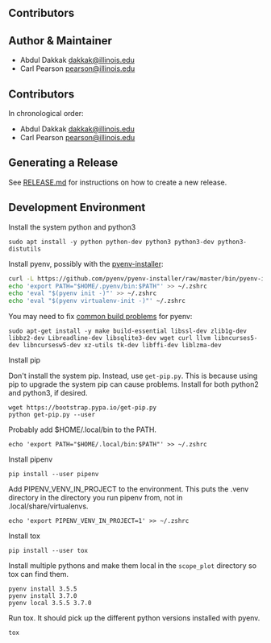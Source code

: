 Contributors
------------

## Author & Maintainer

* Abdul Dakkak <dakkak@illinois.edu>
* Carl Pearson <pearson@illinois.edu>

## Contributors

In chronological order:

* Abdul Dakkak <dakkak@illinois.edu>
* Carl Pearson <pearson@illinois.edu>

## Generating a Release

See [RELEASE.md](RELEASE.md) for instructions on how to create a new release.

## Development Environment

Install the system python and python3

```
sudo apt install -y python python-dev python3 python3-dev python3-distutils
```

Install pyenv, possibly with the [pyenv-installer](https://github.com/pyenv/pyenv-installer):

```bash
curl -L https://github.com/pyenv/pyenv-installer/raw/master/bin/pyenv-installer | bash
echo 'export PATH="$HOME/.pyenv/bin:$PATH"' >> ~/.zshrc
echo 'eval "$(pyenv init -)"' >> ~/.zshrc
echo 'eval "$(pyenv virtualenv-init -)"' ~/.zshrc
```

You may need to fix [common build problems](https://github.com/pyenv/pyenv/wiki/common-build-problems) for pyenv:

    sudo apt-get install -y make build-essential libssl-dev zlib1g-dev libbz2-dev Libreadline-dev libsqlite3-dev wget curl llvm libncurses5-dev libncursesw5-dev xz-utils tk-dev libffi-dev liblzma-dev


Install pip

Don't install the system pip. Instead, use `get-pip.py`.
This is because using pip to upgrade the system pip can cause problems.
Install for both python2 and python3, if desired.

    wget https://bootstrap.pypa.io/get-pip.py
    python get-pip.py --user

Probably add $HOME/.local/bin to the PATH.

    echo 'export PATH="$HOME/.local/bin:$PATH"' >> ~/.zshrc

Install pipenv

    pip install --user pipenv

Add PIPENV_VENV_IN_PROJECT to the environment. This puts the .venv directory in the directory you run pipenv from, not in .local/share/virtualenvs.

    echo 'export PIPENV_VENV_IN_PROJECT=1' >> ~/.zshrc

Install tox

    pip install --user tox

Install multiple pythons and make them local in the `scope_plot` directory so tox can find them.

    pyenv install 3.5.5
    pyenv install 3.7.0
    pyenv local 3.5.5 3.7.0

Run tox.
It should pick up the different python versions installed with pyenv.

    tox